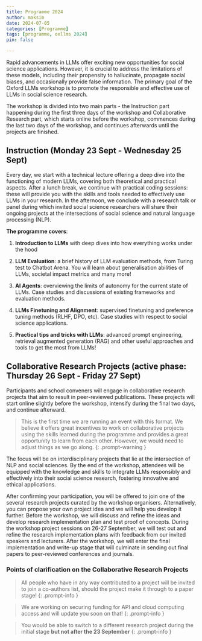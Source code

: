 ```yaml
---
title: Programme 2024
author: maksim
date: 2024-07-05
categories: [Programme]
tags: [programme, oxllms 2024]
pin: false

---
```


Rapid advancements in LLMs offer exciting new opportunities for social science applications. However, it is crucial to address the limitations of these models, including their propensity to hallucinate, propagate social biases, and occasionally provide false information. The primary goal of the Oxford LLMs workshop is to promote the responsible and effective use of LLMs in social science research.

The workshop is divided into two main parts - the Instruction part happening during the first three days of the workshop and Collaborative Research part, which starts online before the workshop, commences during the last two days of the workshop, and continues afterwards until the projects are finished.

## Instruction (Monday 23 Sept - Wednesday 25 Sept)

Every day, we start with a technical lecture offering a deep dive into the functioning of modern LLMs, covering both theoretical and practical aspects. After a lunch break, we continue with practical coding sessions: these will provide you with the skills and tools needed to effectively use LLMs in your research. In the afternoon, we conclude with a research talk or panel during which invited social science researchers will share their ongoing projects at the intersections of social science and natural language processing (NLP).

**The programme covers**:

1. **Introduction to LLMs** with deep dives into how everything works under the hood

2. **LLM Evaluation**: a brief history of LLM evaluation methods, from Turing test to Chatbot Arena. You will learn about generalisation abilities of LLMs, societal impact metrics and many more!

3. **AI Agents**: overviewing the limits of autonomy for the current state of LLMs. Case studies and discussions of existing frameworks and evaluation methods.

4. **LLMs Finetuning and Alignment**: supervised finetuning and preference tuning methods (RLHF, DPO, etc). Case studies with respect to social science applications.

5. **Practical tips and tricks with LLMs**: advanced prompt engineering, retrieval augmented generation (RAG) and other useful approaches and tools to get the most from LLMs!


## Collaborative Research Projects (active phase: Thursday 26 Sept - Friday 27 Sept)
Participants and school conveners will engage in collaborative research projects that aim to result in peer-reviewed publications.
These projects will start online slightly before the workshop, intensify during the final two days, and continue afterward.

> This is the first time we are running an event with this format. We believe it offers great incentives to work on collaborative projects using the skills learned during the programme and provides a great opportunity to learn from each other. However, we would need to adjust things as we go along.
{: .prompt-warning }

The focus will be on interdisciplinary projects that lie at the intersection of NLP and social sciences.
By the end of the workshop, attendees will be equipped with the knowledge and skills to integrate LLMs responsibly and effectively into their social science research, fostering innovative and ethical applications.

After confirming your participation, you will be offered to join one of the several research projects curated by the workshop organisers. Alternatively, you can propose your own project idea and we will help you develop it further. Before the workshop, we will discuss and refine the ideas and develop research implementation plan and test proof of concepts. During the workshop project sessions on 26-27 September, we will test out and refine the research implementation plans with feedback from our invited speakers and lecturers. After the workshop, we will enter the final implementation and write-up stage that will culminate in sending out final papers to peer-reviewed conferences and journals.  


### Points of clarification on the Collaborative Research Projects
> All people who have in any way contributed to a project will be invited to join a co-authors list, should the project make it through to a paper stage! 
{: .prompt-info }

> We are working on securing funding for API and cloud computing access and will update you soon on that!
{: .prompt-info }

> You would be able to switch to a different research project during the initial stage **but not after the 23 September**
{: .prompt-info }


